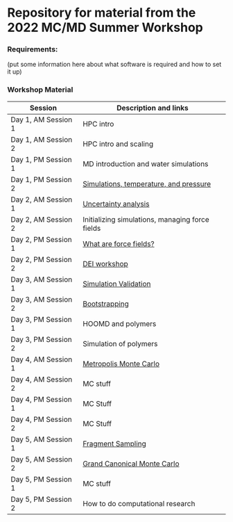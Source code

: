 # Repository for material from the 2022 MC/MD Summer Workshop

### Requirements:
(put some information here about what software is required and how to set it up)

### Workshop Material

| Session             |   Description and links      |
|---------------------|---------------------|
| Day 1, AM Session 1 | HPC intro           |              
| Day 1, AM Session 2 | HPC intro and scaling |               
| Day 1, PM Session 1 | MD introduction and water simulations     |                
| Day 1, PM Session 2 | [Simulations, temperature, and pressure](thermostats/README.md)                    |        
| Day 2, AM Session 1 | [Uncertainty analysis](uncertainty/README.md)                |               
| Day 2, AM Session 2 | Initializing simulations, managing force fields      	      	    |           
| Day 2, PM Session 1 | [What are force fields?](force_fields/README.md)        |               
| Day 2, PM Session 2 | [DEI workshop](dei/README.md)      	      	    |            
| Day 3, AM Session 1 | [Simulation Validation](validation/README.md)     	      	    |            
| Day 3, AM Session 2 | [Bootstrapping](bootstrapping/README.md)      	      	    |               
| Day 3, PM Session 1 | HOOMD and polymers      	      	    |               
| Day 3, PM Session 2 | Simulation of polymers      	      	    |             
| Day 4, AM Session 1 | [Metropolis Monte Carlo](Monte_Carlo/Theory/Metropolis_MC.pptx)  	      	    |               
| Day 4, AM Session 2 | MC stuff      	      	    |               
| Day 4, PM Session 1 | MC Stuff       	      	    |               
| Day 4, PM Session 2 | MC Stuff     	      	    |               
| Day 5, AM Session 1 | [Fragment Sampling](Monte_Carlo/Theory/Fragment_Sampling.pptx)     	      	    |             
| Day 5, AM Session 2 | [Grand Canonical Monte Carlo](Monte_Carlo/Theory/GCMC.pptx)      	      	    |             
| Day 5, PM Session 1 | MC stuff      	      	    |             
| Day 5, PM Session 2 | How to do computational research      	      	    |             
